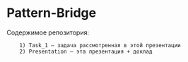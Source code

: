 # Pattern-Bridge
Содержимое репозитория:

        1) Task_1 – задача рассмотренная в этой презентации
        2) Presentation – эта презентация + доклад
